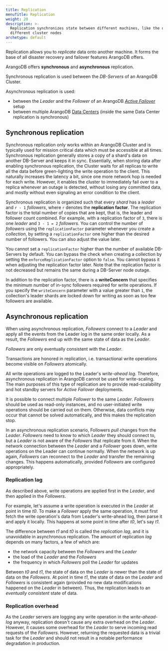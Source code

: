 ```yaml
---
title: Replication
menuTitle: Replication
weight: 20
description: >-
  Replication synchronizes state between different machines, like the data of
  different cluster nodes
archetype: default
---
```

Replication allows you to *replicate* data onto another machine. It
forms the base of all disaster recovery and failover features ArangoDB
offers. 

ArangoDB offers **synchronous** and **asynchronous** replication.

Synchronous replication is used between the _DB-Servers_ of an ArangoDB
Cluster.

Asynchronous replication is used:

- between the _Leader_ and the _Follower_ of an ArangoDB
  [_Active Failover_](../active-failover/_index.md) setup
- between multiple ArangoDB [Data Centers](../arangosync/deployment/_index.md)
  (inside the same Data Center replication is synchronous)

## Synchronous replication

Synchronous replication only works within an ArangoDB Cluster and is typically
used for mission critical data which must be accessible at all
times. Synchronous replication generally stores a copy of a shard's
data on another DB-Server and keeps it in sync. Essentially, when storing
data after enabling synchronous replication, the Cluster waits for
all replicas to write all the data before green-lighting the write
operation to the client. This naturally increases the latency a
bit, since one more network hop is needed for each write. However, it
enables the cluster to immediately fail over to a replica whenever
an outage is detected, without losing any committed data, and
mostly without even signaling an error condition to the client. 

Synchronous replication is organized such that every _shard_ has a
_leader_ and `r - 1` _followers_, where `r` denotes the **replication factor**.
The replication factor is the total number of copies that are kept, that is, the
leader and follower count combined. For example, with a replication factor of
`3`, there is one _leader_ and `3 - 1 = 2` _followers_. You can control the
number of _followers_ using the `replicationFactor` parameter whenever you
create a _collection_, by setting a `replicationFactor` one higher than the
desired number of followers. You can also adjust the value later.

You cannot set a `replicationFactor` higher than the number of available
DB-Servers by default. You can bypass the check when creating a collection by
setting the `enforceReplicationFactor` option to `false`. You cannot bypass it
when adjusting the replication factor later. Note that the replication factor
is not decreased but remains the same during a DB-Server node outage.

In addition to the replication factor, there is a **writeConcern** that
specifies the minimum number of in-sync followers required for write operations.
If you specify the `writeConcern` parameter with a value greater than `1`, the
collection's leader shards are locked down for writing as soon as too few
followers are available.

## Asynchronous replication

When using asynchronous replication, _Followers_ connect to a _Leader_ and apply
all the events from the Leader log in the same order locally. As a result, the
_Followers_ end up with the same state of data as the _Leader_.

_Followers_ are only eventually consistent with the _Leader_.

Transactions are honored in replication, i.e. transactional write operations 
become visible on _Followers_ atomically.

All write operations are logged to the Leader's _write-ahead log_. Therefore,
asynchronous replication in ArangoDB cannot be used for write-scaling. The main
purposes of this type of replication are to provide read-scalability and
hot standby servers for _Active Failover_ deployments.

It is possible to connect multiple _Follower_ to the same _Leader_. _Followers_
should be used as read-only instances, and no user-initiated write operations 
should be carried out on them. Otherwise, data conflicts may occur that cannot
be solved automatically, and this makes the replication stop.

In an asynchronous replication scenario, Followers _pull_ changes
from the _Leader_. _Followers_ need to know to which _Leader_ they should 
connect to, but a _Leader_ is not aware of the _Followers_ that replicate from it. 
When the network connection between the _Leader_ and a _Follower_ goes down, write 
operations on the Leader can continue normally. When the network is up again, _Followers_ 
can reconnect to the _Leader_ and transfer the remaining changes. This 
happens automatically, provided _Followers_ are configured appropriately.

### Replication lag

As described above, write operations are applied first in the _Leader_, and then applied 
in the _Followers_. 

For example, let's assume a write operation is executed in the _Leader_ 
at point in time _t0_. To make a _Follower_ apply the same operation, it must first 
fetch the write operation's data from Leader's write-ahead log, then parse it and 
apply it locally. This happens at some point in time after _t0_, let's say _t1_. 

The difference between _t1_ and _t0_ is called the _replication lag_, and it is unavoidable 
in asynchronous replication. The amount of replication _lag_ depends on many factors, a 
few of which are:

- the network capacity between the _Followers_ and the _Leader_
- the load of the _Leader_ and the _Followers_
- the frequency in which _Followers_ poll the _Leader_ for updates

Between _t0_ and _t1_, the state of data on the _Leader_ is newer than the state of data
on the _Followers_. At point in time _t1_, the state of data on the _Leader_ and _Followers_
is consistent again (provided no new data modifications happened on the _Leader_ in
between). Thus, the replication leads to an _eventually consistent_ state of data.

### Replication overhead

As the _Leader_ servers are logging any write operation in the _write-ahead-log_
anyway, replication doesn't cause any extra overhead on the _Leader_. However, it
causes some overhead for the _Leader_ to serve incoming read
requests of the _Followers_. However, returning the requested data is a trivial
task for the _Leader_ and should not result in a notable performance
degradation in production.
